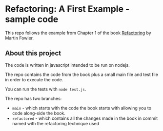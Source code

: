 # Refactoring: A First Example - sample code


This repo follows the example from Chapter 1 of the book [Refactoring](https://martinfowler.com/books/refactoring.html) by Martin Fowler.

## About this project

The code is written in javascript intended to be run on nodejs.

The repo contains the code from the book plus a small main file and test file in order to execute the code.

You can run the tests with `node test.js`.

The repo has two branches:

- `main` - which starts with the code the book starts with allowing you to code along-side the book.
- `refactored` - which contains all the changes made in the book in commit named with the refactoring technique used
